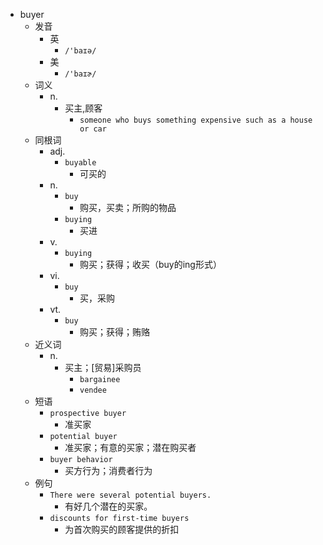 - buyer
  - 发音
    - 英
      - `/'baɪə/`
    - 美
      - `/'baɪɚ/`
  - 词义
    - n.
      - 买主,顾客
        - `someone who buys something expensive such as a house or car`
  - 同根词
    - adj.
      - `buyable`
        - 可买的
    - n.
      - `buy`
        - 购买，买卖；所购的物品
      - `buying`
        - 买进
    - v.
      - `buying`
        - 购买；获得；收买（buy的ing形式）
    - vi.
      - `buy`
        - 买，采购
    - vt.
      - `buy`
        - 购买；获得；贿赂
  - 近义词
    - n.
      - 买主；[贸易]采购员
        - `bargainee`
        - `vendee`
  - 短语
    - `prospective buyer`
      - 准买家 
    - `potential buyer`
      - 准买家；有意的买家；潜在购买者 
    - `buyer behavior`
      - 买方行为；消费者行为 
  - 例句
    - `There were several potential buyers.`
      - 有好几个潜在的买家。
    - `discounts for first-time buyers`
      - 为首次购买的顾客提供的折扣

